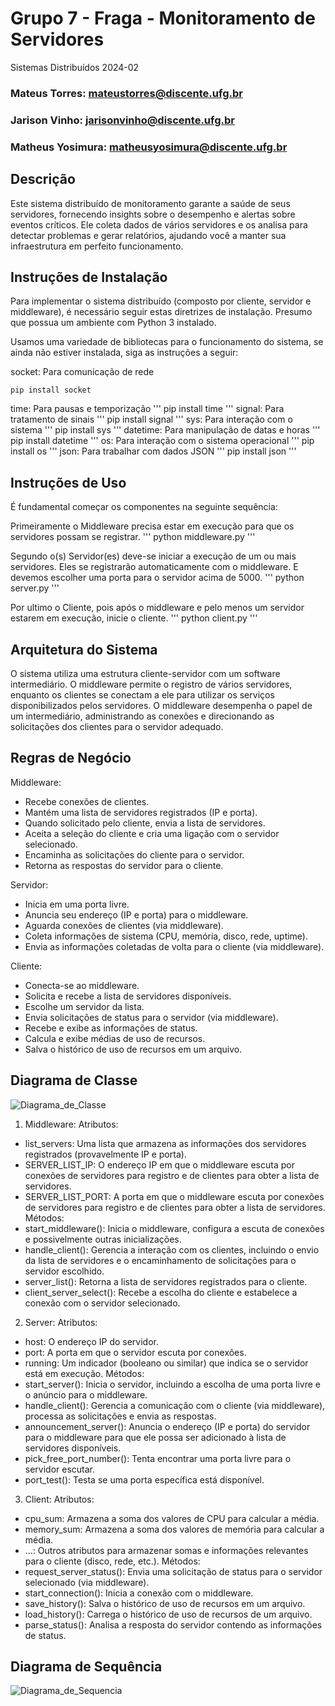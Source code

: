# Grupo 7 - Fraga - Monitoramento de Servidores

Sistemas Distribuídos 2024-02

### Mateus Torres: mateustorres@discente.ufg.br 
### Jarison Vinho:  jarisonvinho@discente.ufg.br
### Matheus Yosimura: matheusyosimura@discente.ufg.br

## Descrição 
Este sistema distribuído de monitoramento garante a saúde de seus servidores, fornecendo insights sobre o desempenho e alertas sobre eventos críticos. Ele coleta dados de vários servidores e os analisa para detectar problemas e gerar relatórios, ajudando você a manter sua infraestrutura em perfeito funcionamento.

## Instruções de Instalação 
Para implementar o sistema distribuído (composto por cliente, servidor e middleware), é necessário seguir estas diretrizes de instalação. Presumo que possua um ambiente com Python 3 instalado.

Usamos uma variedade de bibliotecas para o funcionamento do sistema, se ainda não estiver instalada, siga as instruções a seguir:

socket: Para comunicação de rede
```
pip install socket
```
time: Para pausas e temporização
''' 
pip install time
'''
signal: Para tratamento de sinais
''' 
pip install signal
'''
sys: Para interação com o sistema
''' 
pip install sys
'''
datetime: Para manipulação de datas e horas
''' 
pip install datetime
'''
os: Para interação com o sistema operacional
''' 
pip install os
'''
json: Para trabalhar com dados JSON
''' 
pip install json
'''

## Instruções de Uso
É fundamental começar os componentes na seguinte sequência:

Primeiramente o Middleware precisa estar em execução para que os servidores possam se registrar.
'''
python middleware.py
'''

Segundo o(s) Servidor(es) deve-se iniciar a execução de um ou mais servidores. Eles se registrarão automaticamente com o middleware. E devemos escolher uma porta para o servidor acima de 5000.
'''
python server.py
'''

Por ultimo o Cliente, pois após o middleware e pelo menos um servidor estarem em execução, inicie o cliente.
'''
python client.py
'''

## Arquitetura do Sistema
O sistema utiliza uma estrutura cliente-servidor com um software intermediário. O middleware permite o registro de vários servidores, enquanto os clientes se conectam a ele para utilizar os serviços disponibilizados pelos servidores. O middleware desempenha o papel de um intermediário, administrando as conexões e direcionando as solicitações dos clientes para o servidor adequado.

## Regras de Negócio 
Middleware:
- Recebe conexões de clientes.
- Mantém uma lista de servidores registrados (IP e porta).
- Quando solicitado pelo cliente, envia a lista de servidores.
- Aceita a seleção do cliente e cria uma ligação com o servidor selecionado.
- Encaminha as solicitações do cliente para o servidor.
- Retorna as respostas do servidor para o cliente.

Servidor:
- Inicia em uma porta livre.
- Anuncia seu endereço (IP e porta) para o middleware.
- Aguarda conexões de clientes (via middleware).
- Coleta informações de sistema (CPU, memória, disco, rede, uptime).
- Envia as informações coletadas de volta para o cliente (via middleware).

Cliente:
- Conecta-se ao middleware.
- Solicita e recebe a lista de servidores disponíveis.
- Escolhe um servidor da lista.
- Envia solicitações de status para o servidor (via middleware).
- Recebe e exibe as informações de status.
- Calcula e exibe médias de uso de recursos.
- Salva o histórico de uso de recursos em um arquivo.

## Diagrama de Classe

![Diagrama_de_Classe](https://drive.google.com/file/d/1sIkCcPGylcTlKhV1Wr6DeqcUdEL2bwHC/view?usp=sharing)
1. Middleware:
Atributos:
- list_servers: Uma lista que armazena as informações dos servidores registrados (provavelmente IP e porta).
- SERVER_LIST_IP: O endereço IP em que o middleware escuta por conexões de servidores para registro e de clientes para obter a lista de servidores.
- SERVER_LIST_PORT: A porta em que o middleware escuta por conexões de servidores para registro e de clientes para obter a lista de servidores.
Métodos:
- start_middleware(): Inicia o middleware, configura a escuta de conexões e possivelmente outras inicializações.
- handle_client(): Gerencia a interação com os clientes, incluindo o envio da lista de servidores e o encaminhamento de solicitações para o servidor escolhido.
- server_list(): Retorna a lista de servidores registrados para o cliente.
- client_server_select(): Recebe a escolha do cliente e estabelece a conexão com o servidor selecionado.

2. Server:
Atributos:
- host: O endereço IP do servidor.
- port: A porta em que o servidor escuta por conexões.
- running: Um indicador (booleano ou similar) que indica se o servidor está em execução.
Métodos:
- start_server(): Inicia o servidor, incluindo a escolha de uma porta livre e o anúncio para o middleware.
- handle_client(): Gerencia a comunicação com o cliente (via middleware), processa as solicitações e envia as respostas.
- announcement_server(): Anuncia o endereço (IP e porta) do servidor para o middleware para que ele possa ser adicionado à lista de servidores disponíveis.
- pick_free_port_number(): Tenta encontrar uma porta livre para o servidor escutar.
- port_test(): Testa se uma porta específica está disponível.

3. Client:
Atributos:
- cpu_sum: Armazena a soma dos valores de CPU para calcular a média.
- memory_sum: Armazena a soma dos valores de memória para calcular a média.
- ...: Outros atributos para armazenar somas e informações relevantes para o cliente (disco, rede, etc.).
Métodos:
- request_server_status(): Envia uma solicitação de status para o servidor selecionado (via middleware).
- start_connection(): Inicia a conexão com o middleware.
- save_history(): Salva o histórico de uso de recursos em um arquivo.
- load_history(): Carrega o histórico de uso de recursos de um arquivo.
- parse_status(): Analisa a resposta do servidor contendo as informações de status.

## Diagrama de Sequência 
![Diagrama_de_Sequencia](https://drive.google.com/file/d/1diKXJROFlpkjWIptzfZfdnZLKg_p-I-5/view?usp=sharing)
